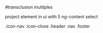 #transclusion multiples

project element in ui with 5 ng-content select

.icon-nav
.icon-close
.header
.nav
.footer
